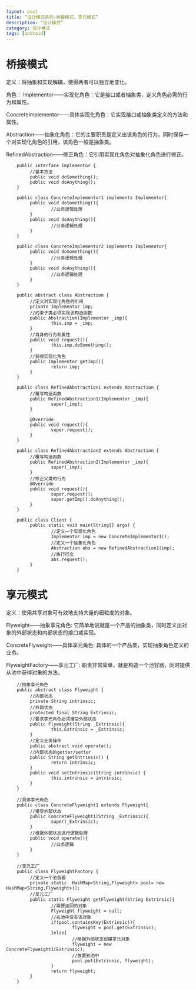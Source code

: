 ```yaml
---
layout: post
title: “设计模式系列-桥接模式，享元模式”
description: “设计模式”
category: 设计模式
tags: [android]
---
```


# 桥接模式

定义：将抽象和实现解耦，使得两者可以独立地变化。

角色：
Implementor——实现化角色：它是接口或者抽象类，定义角色必需的行为和属性。

ConcreteImplementor——具体实现化角色：它实现接口或抽象类定义的方法和属性。

Abstraction——抽象化角色：它的主要职责是定义出该角色的行为，同时保存一个对实现化角色的引用，该角色一般是抽象类。

RefinedAbstraction——修正角色：它引用实现化角色对抽象化角色进行修正。

        public interface Implementor {
             //基本方法
             public void doSomething();
             public void doAnything();
        }

        public class ConcreteImplementor1 implements Implementor{
             public void doSomething(){
                     //业务逻辑处理
             }
             public void doAnything(){
                     //业务逻辑处理
             }
        }

        public class ConcreteImplementor2 implements Implementor{
             public void doSomething(){
                     //业务逻辑处理
             }
             public void doAnything(){
                     //业务逻辑处理
             }
        }

        public abstract class Abstraction {
             //定义对实现化角色的引用
             private Implementor imp;
             //约束子类必须实现该构造函数
             public Abstraction(Implementor _imp){
                     this.imp = _imp;
             }
             //自身的行为和属性
             public void request(){
                     this.imp.doSomething();
             }
             //获得实现化角色
             public Implementor getImp(){
                     return imp;
             }
        }

        public class RefinedAbstraction1 extends Abstraction {
             //覆写构造函数
             public RefinedAbstraction1(Implementor _imp){
                     super(_imp);
             }

             @Override
             public void request(){
                     super.request();
             }
        }

        public class RefinedAbstraction2 extends Abstraction {
             //覆写构造函数
             public RefinedAbstraction2(Implementor _imp){
                     super(_imp);
             }
             //修正父类的行为
             @Override
             public void request(){
                     super.request();
                     super.getImp().doAnything();
             }
        }

        public class Client {
             public static void main(String[] args) {
                     //定义一个实现化角色
                     Implementor imp = new ConcreteImplementor1();
                     //定义一个抽象化角色
                     Abstraction abs = new RefinedAbstraction1(imp);
                     //执行行文
                     abs.request();
             }
        }

# 享元模式

定义：使用共享对象可有效地支持大量的细粒度的对象。

Flyweight——抽象享元角色: 它简单地说就是一个产品的抽象类，同时定义出对象的外部状态和内部状态的接口或实现。

ConcreteFlyweight——具体享元角色: 具体的一个产品类，实现抽象角色定义的业务。

FlyweightFactory——享元工厂: 职责非常简单，就是构造一个池容器，同时提供从池中获得对象的方法。

        //抽象享元角色
        public abstract class Flyweight {
             //内部状态
             private String intrinsic;
             //外部状态
             protected final String Extrinsic;
             //要求享元角色必须接受外部状态
             public Flyweight(String _Extrinsic){
                     this.Extrinsic = _Extrinsic;
             }
             //定义业务操作
             public abstract void operate();
             //内部状态的getter/setter
             public String getIntrinsic() {
                     return intrinsic;
             }
             public void setIntrinsic(String intrinsic) {
                     this.intrinsic = intrinsic;
             }
        }

        //具体享元角色
        public class ConcreteFlyweight1 extends Flyweight{
             //接受外部状态
             public ConcreteFlyweight1(String _Extrinsic){
                     super(_Extrinsic);
             }
             //根据外部状态进行逻辑处理
             public void operate(){
                     //业务逻辑
             }
        }

        //享元工厂
        public class FlyweightFactory {
             //定义一个池容器
             private static  HashMap<String,Flyweight> pool= new HashMap<String,Flyweight>();
             //享元工厂
             public static Flyweight getFlyweight(String Extrinsic){
                     //需要返回的对象
                     Flyweight flyweight = null;
                     //在池中没有该对象
                     if(pool.containsKey(Extrinsic)){
                             flyweight = pool.get(Extrinsic);
                     }else{
                             //根据外部状态创建享元对象
                             flyweight = new ConcreteFlyweight1(Extrinsic);
                             //放置到池中
                             pool.put(Extrinsic, flyweight);
                     }
                     return flyweight;
             }
        }

